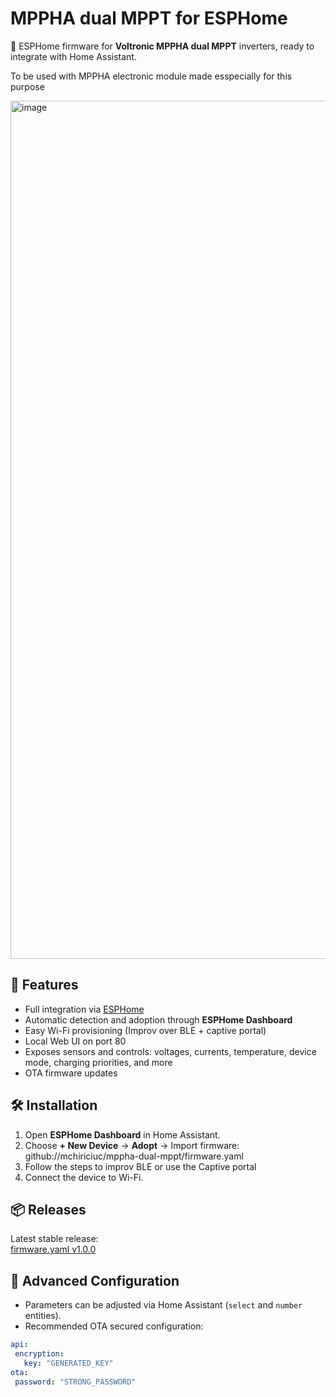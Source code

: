 # MPPHA dual MPPT for ESPHome

📡 ESPHome firmware for **Voltronic MPPHA dual MPPT** inverters, ready to integrate with Home Assistant.

To be used with MPPHA electronic module made esspecially for this purpose

<img width="1152" height="1373" alt="image" src="https://github.com/user-attachments/assets/c60abaf0-473b-4760-b51d-8d6e90fadb3a" />


## 🚀 Features
- Full integration via [ESPHome](https://esphome.io)
- Automatic detection and adoption through **ESPHome Dashboard**
- Easy Wi-Fi provisioning (Improv over BLE + captive portal)
- Local Web UI on port 80
- Exposes sensors and controls: voltages, currents, temperature, device mode, charging priorities, and more
- OTA firmware updates

## 🛠️ Installation
1. Open **ESPHome Dashboard** in Home Assistant.
2. Choose **+ New Device** → **Adopt** → Import firmware: github://mchiriciuc/mppha-dual-mppt/firmware.yaml
3. Follow the steps to improv BLE or use the Captive portal 
4. Connect the device to Wi-Fi.

## 📦 Releases
Latest stable release:  
[firmware.yaml v1.0.0](https://github.com/mchiriciuc/mppha-dual-mppt/releases/tag/v1.0.0)

## 🔧 Advanced Configuration
- Parameters can be adjusted via Home Assistant (`select` and `number` entities).
- Recommended OTA secured configuration:
```yaml
api:
 encryption:
   key: "GENERATED_KEY"
ota:
 password: "STRONG_PASSWORD"
